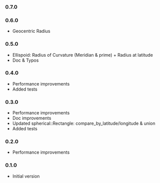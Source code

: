 ### 0.7.0

### 0.6.0

- Geocentric Radius

### 0.5.0

- Ellispoid: Radius of Curvature (Meridian & prime) + Radius at latitude
- Doc & Typos

### 0.4.0

- Performance improvements
- Added tests

### 0.3.0

- Performance improvements
- Doc improvements
- Updated spherical::Rectangle: compare_by_latitude/longitude & union
- Added tests

### 0.2.0

- Performance improvements

### 0.1.0

- Initial version
